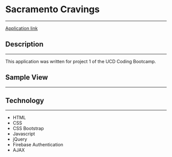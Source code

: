 # Sacramento Cravings
***
[Application link](https://jenniferhjones.github.io/Project1/)

## Description
***
This application was written for project 1 of the UCD Coding Bootcamp. 

## Sample View
***


## Technology
***
* HTML
* CSS
* CSS Bootstrap
* Javascript
* jQuery
* Firebase Authentication
* AJAX